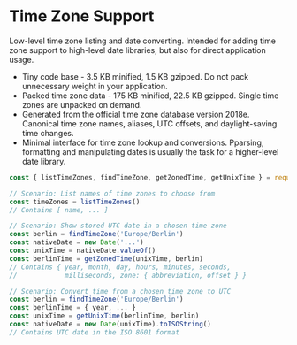 # Time Zone Support

Low-level time zone listing and date converting. Intended for adding time zone support to high-level date libraries, but also for direct application usage.

* Tiny code base - 3.5 KB minified, 1.5 KB gzipped. Do not pack unnecessary weight in your application.
* Packed time zone data - 175 KB minified, 22.5 KB gzipped. Single time zones are unpacked on demand.
* Generated from the official time zone database version 2018e. Canonical time zone names, aliases, UTC offsets, and daylight-saving time changes.
* Minimal interface for time zone lookup and conversions. Pparsing, formatting and manipulating dates is usually the task for a higher-level date library.

```js
const { listTimeZones, findTimeZone, getZonedTime, getUnixTime } = require('timezone-support')

// Scenario: List names of time zones to choose from
const timeZones = listTimeZones()
// Contains [ name, ... ]

// Scenario: Show stored UTC date in a chosen time zone
const berlin = findTimeZone('Europe/Berlin')
const nativeDate = new Date('...')
const unixTime = nativeDate.valueOf()
const berlinTime = getZonedTime(unixTime, berlin)
// Contains { year, month, day, hours, minutes, seconds,
//            milliseconds, zone: { abbreviation, offset } }

// Scenario: Convert time from a chosen time zone to UTC
const berlin = findTimeZone('Europe/Berlin')
const berlinTime = { year, ... }
const unixTime = getUnixTime(berlinTime, berlin)
const nativeDate = new Date(unixTime).toISOString()
// Contains UTC date in the ISO 8601 format
```

